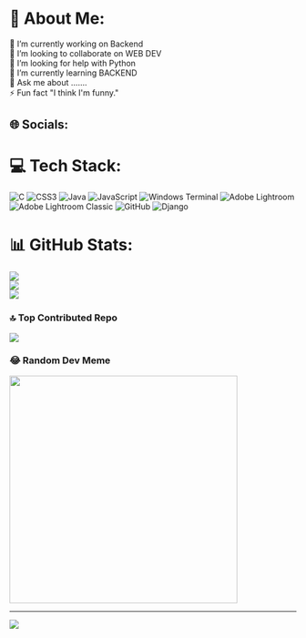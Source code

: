 # 💫 About Me:
🔭 I’m currently working on Backend<br>👯 I’m looking to collaborate on WEB DEV<br>🤝 I’m looking for help with Python<br>🌱 I’m currently learning  BACKEND<br>💬 Ask me about .......<br>⚡ Fun fact "I think I'm funny."


## 🌐 Socials:

# 💻 Tech Stack:
![C](https://img.shields.io/badge/c-%2300599C.svg?style=for-the-badge&logo=c&logoColor=white) ![CSS3](https://img.shields.io/badge/css3-%231572B6.svg?style=for-the-badge&logo=css3&logoColor=white) ![Java](https://img.shields.io/badge/java-%23ED8B00.svg?style=for-the-badge&logo=openjdk&logoColor=white) ![JavaScript](https://img.shields.io/badge/javascript-%23323330.svg?style=for-the-badge&logo=javascript&logoColor=%23F7DF1E) ![Windows Terminal](https://img.shields.io/badge/Windows%20Terminal-%234D4D4D.svg?style=for-the-badge&logo=windows-terminal&logoColor=white) ![Adobe Lightroom](https://img.shields.io/badge/Adobe%20Lightroom-31A8FF.svg?style=for-the-badge&logo=Adobe%20Lightroom&logoColor=white) ![Adobe Lightroom Classic](https://img.shields.io/badge/Adobe%20Lightroom%20Classic-31A8FF.svg?style=for-the-badge&logo=Adobe%20Lightroom%20Classic&logoColor=white) ![GitHub](https://img.shields.io/badge/github-%23121011.svg?style=for-the-badge&logo=github&logoColor=white) ![Django](https://img.shields.io/badge/django-%23092E20.svg?style=for-the-badge&logo=django&logoColor=white)
# 📊 GitHub Stats:
![](https://github-readme-stats.vercel.app/api?username=dhirendraxd&theme=onedark&hide_border=false&include_all_commits=true&count_private=true)<br/>
![](https://github-readme-streak-stats.herokuapp.com/?user=dhirendraxd&theme=onedark&hide_border=false)<br/>
![](https://github-readme-stats.vercel.app/api/top-langs/?username=dhirendraxd&theme=onedark&hide_border=false&include_all_commits=true&count_private=true&layout=compact)

### 🔝 Top Contributed Repo
![](https://github-contributor-stats.vercel.app/api?username=dhirendraxd&limit=5&theme=onedark&combine_all_yearly_contributions=true)

### 😂 Random Dev Meme
<img src='https://memer-new.vercel.app/' style="height: 400px;"/>

---
[![](https://visitcount.itsvg.in/api?id=dhirendraxd&icon=7&color=3)](https://visitcount.itsvg.in)

<!-- Proudly created with GPRM ( https://gprm.itsvg.in ) -->
